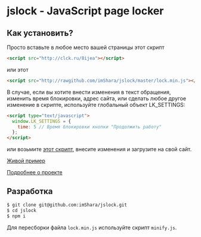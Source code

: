# jslock - JavaScript page locker

## Как установить?

Просто вставьте в любое место вашей страницы этот скрипт

```html
<script src="http://clck.ru/8ijea"></script>
```
или этот

```html
<script src="http://rawgithub.com/imShara/jslock/master/lock.min.js"></script>
```

В случае, если вы хотите внести изменения в текст обращения, изменить время блокировки, 
адрес сайта, или сделать любое другое изменение в скрипте, используйте глобальный объект LK_SETTINGS:

```html
<script type="text/javascript">
  window.LK_SETTINGS = {
    time: 5 // Время блокировки кнопки "Продолжить работу"
  };
</script>
```

или возьмите [этот скрипт](http://rawgithub.com/imShara/jslock/master/lock.js), внесите изменения и загрузите на свой сайт.



[Живой пример](http://imShara.github.com/jslock)

[Подробнее о проекте](http://habrahabr.ru/post/185174/)

## Разработка

```bash
$ git clone git@github.com:imShara/jslock.git
$ cd jslock
$ npm i
```
Для пересборки файла ```lock.min.js``` используйте скрипт ```minify.js```.
